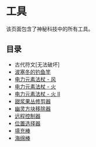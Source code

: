 # 工具

该页面包含了神秘科技中的所有工具。

## 目录

- 古代符文[无法破坏]
- [波塞冬的钓鱼竿](/Poseidons-Fishing-Rod)
- [电力元素法杖 - 风](/Electric-Elemental-Staves)
- [电力元素法杖 - 火](/Electric-Elemental-Staves)
- [电力元素法杖 - 火 II](/Electric-Elemental-Staves)
- [甜浆果丛修剪器](/Berry-Bush-Trimmer)
- [幽灵方块移除器](/Ghost-Block-Remover)
- [远程控制器](/Remote-Controller)
- [位置选择器](/Position-Selector)
- [填充棒](/Fill-Wand)
- [海绵棒](/Sponge-Wand)
